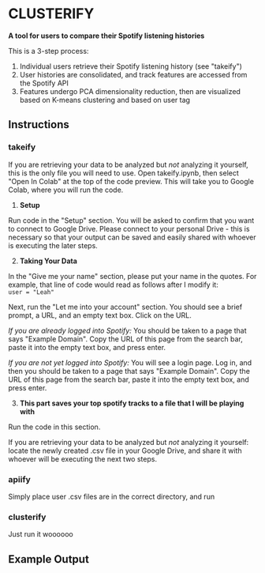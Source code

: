 # **CLUSTERIFY**
**A tool for users to compare their Spotify listening histories**

This is a 3-step process:
1. Individual users retrieve their Spotify listening history (see "takeify")
2. User histories are consolidated, and track features are accessed from the
Spotify API
3. Features undergo PCA dimensionality reduction, then are visualized based on
K-means clustering and based on user tag

## **Instructions**
### **takeify**
If you are retrieving your data to be analyzed but *not* analyzing it yourself, this is the only file you will need to use. Open takeify.ipynb, then select "Open In Colab" at the top of the code preview. This will take you to Google Colab, where you will run the code. 

1. **Setup**

Run code in the "Setup" section. You will be asked to confirm that you want to connect to Google Drive. Please connect to your personal Drive - this is necessary so that your output can be saved and easily shared with whoever is executing the later steps.

2. **Taking Your Data**

In the "Give me your name" section, please put your name in the quotes. For example, that line of code would read as follows after I modify it:\
```user = "Leah"``` 

Next, run the "Let me into your account" section. You should see a brief prompt, a URL, and an empty text box. Click on the URL.

*If you are already logged into Spotify:* You should be taken to a page that says "Example Domain". Copy the URL of this page from the search bar, paste it into the empty text box, and press enter.

*If you are not yet logged into Spotify:* You will see a login page. Log in, and then you should be taken to a page that says "Example Domain". Copy the URL of this page from the search bar, paste it into the empty text box, and press enter.

3. **This part saves your top spotify tracks to a file that I will be playing with**

Run the code in this section. 

If you are retrieving your data to be analyzed but *not* analyzing it yourself: locate the newly created .csv file in your Google Drive, and share it with whoever will be executing the next two steps.



### **apiify**
Simply place user .csv files are in the correct directory, and run

### **clusterify**
Just run it woooooo

## **Example Output**

